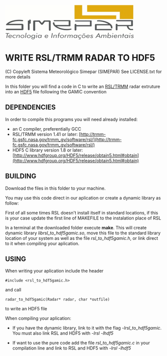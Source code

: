 ![Alt text](simepar.png)


# WRITE RSL/TRMM RADAR TO HDF5

(C) Copyleft Sistema Meteorológico Simepar (SIMEPAR) See LICENSE.txt for more details

In this folder you will find a code in C to write an [RSL/TRMM](http://trmm-fc.gsfc.nasa.gov/trmm_gv/software/rsl/) radar extruture into an [HDF5](http://www.hdfgroup.org/HDF5) file following the GAMIC convention

## DEPENDENCIES

In order to compile this programs you will need already installed:

* an C compiler, preferentially GCC 
* RSL/TRMM version 1.41 or later:  [http://trmm-fc.gsfc.nasa.gov/trmm_gv/software/rsl/](http://trmm-fc.gsfc.nasa.gov/trmm_gv/software/rsl/)
* HDF5 C library version 1.8 or later: [http://www.hdfgroup.org/HDF5/release/obtain5.html#obtain](http://www.hdfgroup.org/HDF5/release/obtain5.html#obtain)

## BUILDING


Download the files in this folder to your machine.
 
You may use this code direct in our aplication or create a dynamic library as follow:

First of all some times RSL doesn't install itself in standard locations, if this is your case update the first line of MAKEFILE to the instalation place of RSL

In a terminal at the downloaded folder execute **make**. This will create dynamic library *librsl_to_hdf5gamic.so*, move this file to the standard library location of your system as well as the file *rsl_to_hdf5gamic.h*, or link direct to it when compiling your aplication.

## USING

When writing your aplication include the header

    #include <rsl_to_hdf5gamic.h>

and call 

    radar_to_hdf5gamic(Radar* radar, char *outfile)
    
to write an HDF5 file

When compiling your aplication:

- If you have the dynamic library, link to it with the flag *-lrsl_to_hdf5gamic*. You must also link RSL and HDF5 with *-lrsl -lhdf5*

- If want to use the pure code add the file *rsl_to_hdf5gamic.c* in your compilation line and link to RSL and HDF5  with  *-lrsl -lhdf5*
